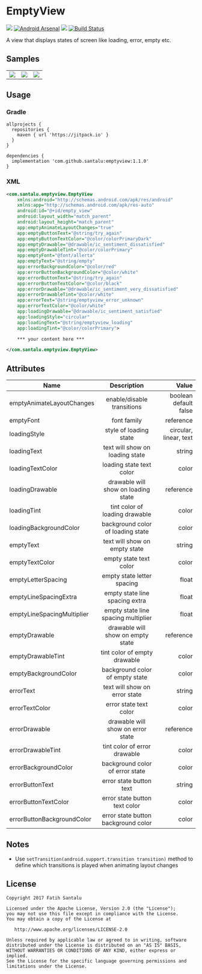# EmptyView

[![](https://jitpack.io/v/santalu/emptyview.svg)](https://jitpack.io/#santalu/emptyview) [![Android Arsenal](https://img.shields.io/badge/Android%20Arsenal-EmptyView-brightgreen.svg?style=flat)](https://android-arsenal.com/details/1/6039) [![](https://img.shields.io/badge/AndroidWeekly-%23270-blue.svg)](http://androidweekly.net/issues/issue-270) [![Build Status](https://travis-ci.org/santalu/emptyview.svg?branch=master)](https://travis-ci.org/santalu/emptyview)

A view that displays states of screen like loading, error, empty etc.

## Samples

<table >
  <tr>
    <td align="left"><img src="https://github.com/santalu/emptyview/blob/master/screens/loading.png"/></td>
    <td align="right"><img src="https://github.com/santalu/emptyview/blob/master/screens/error.png"/></td>
     <td align="left"><img src="https://github.com/santalu/emptyview/blob/master/screens/empty.png"/></td>
  </tr>
</table>

## Usage

### Gradle
```
allprojects {
  repositories {
    maven { url 'https://jitpack.io' }
  }
}
```
```
dependencies {
  implementation 'com.github.santalu:emptyview:1.1.0'
}
```

### XML
```xml
<com.santalu.emptyview.EmptyView
    xmlns:android="http://schemas.android.com/apk/res/android"
    xmlns:app="http://schemas.android.com/apk/res-auto"
    android:id="@+id/empty_view"
    android:layout_width="match_parent"
    android:layout_height="match_parent"
    app:emptyAnimateLayoutChanges="true"
    app:emptyButtonText="@string/try_again"
    app:emptyButtonTextColor="@color/colorPrimaryDark"
    app:emptyDrawable="@drawable/ic_sentiment_dissatisfied"
    app:emptyDrawableTint="@color/colorPrimary"
    app:emptyFont="@font/allerta"
    app:emptyText="@string/empty"
    app:errorBackgroundColor="@color/red"
    app:errorButtonBackgroundColor="@color/white"
    app:errorButtonText="@string/try_again"
    app:errorButtonTextColor="@color/black"
    app:errorDrawable="@drawable/ic_sentiment_very_dissatisfied"
    app:errorDrawableTint="@color/white"
    app:errorText="@string/emptyview_error_unknown"
    app:errorTextColor="@color/white"
    app:loadingDrawable="@drawable/ic_sentiment_satisfied"
    app:loadingStyle="circular"
    app:loadingText="@string/emptyview_loading"
    app:loadingTint="@color/colorPrimary">

    *** your content here ***

</com.santalu.emptyview.EmptyView>
```

## Attributes

| Name        | Description           | Value  |
| ------------- |:-------------:| -----:|
| emptyAnimateLayoutChanges      | enable/disable transitions | boolean default false |
| emptyFont      | font family | reference |
| loadingStyle     | style of loading state      | circular, linear, text |
| loadingText | text will show on loading state      |   string |
| loadingTextColor | loading state text color      |   color |
| loadingDrawable | drawable will show on loading state      |   reference |
| loadingTint | tint color of loading drawable     |   color |
| loadingBackgroundColor | background color of loading state     |   color |
| emptyText | text will show on empty state      |   string |
| emptyTextColor | empty state text color     |   color |
| emptyLetterSpacing | empty state letter spacing    |   float |
| emptyLineSpacingExtra | empty state line spacing extra    |   float |
| emptyLineSpacingMultiplier | empty state line spacing multiplier    |   float |
| emptyDrawable | drawable will show on empty state     |   reference |
| emptyDrawableTint | tint color of empty drawable      |   color |
| emptyBackgroundColor | background color of empty state     |   color |
| errorText | text will show on error state     |   string |
| errorTextColor | error state text color    |   color |
| errorDrawable | drawable will show on error state     |   reference |
| errorDrawableTint | tint color of error drawable     |   color |
| errorBackgroundColor | background color of error state     |   color |
| errorButtonText | error state button text     |   string |
| errorButtonTextColor | error state button text color    |   color |
| errorButtonBackgroundColor | error state button background color       |   color |

## Notes

* Use `setTransition(android.support.transition transition)` method to define which transitions is played when animating layout changes

## License
```
Copyright 2017 Fatih Santalu

Licensed under the Apache License, Version 2.0 (the "License");
you may not use this file except in compliance with the License.
You may obtain a copy of the License at

   http://www.apache.org/licenses/LICENSE-2.0

Unless required by applicable law or agreed to in writing, software
distributed under the License is distributed on an "AS IS" BASIS,
WITHOUT WARRANTIES OR CONDITIONS OF ANY KIND, either express or implied.
See the License for the specific language governing permissions and
limitations under the License.
```




